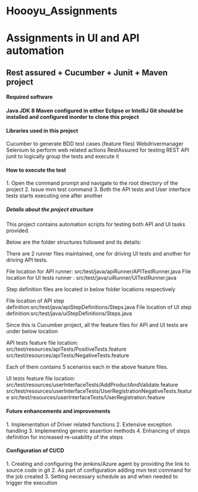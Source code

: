 # Hoooyu_Assignments
<h1>Assignments in UI and API automation</h1>
<h2> Rest assured + Cucumber + Junit + Maven project</h2>


<h4>Required software <h4>
  Java JDK 8
  Maven configured in either Eclipse or IntelliJ
  Git should be installed and configured inorder to clone this project
  
<h4> Libraries used in this project </h4>
  Cucumber to generate BDD test cases (feature files) 
  Webdrivermanager
  Selenium to perform web related actions
  RestAssured for testing REST API  
  junit to logically group the tests and execute it
  
  
<h4> How to execute the test </h4>
  1. Open the command prompt and navigate to the root directory of the project
  2. Issue mvn test command
  3. Both the API tests and User interface tests starts executing one after another
  




<h5> Details about the project structure </h5>

This project contains automation scripts for testing both API and UI tasks provided.


Below are the folder structures followed and its details:

There are 2 runner files maintained, one for driving UI tests and another for driving API tests.

File location for API runner: src/test/java/apiRunner/APITestRunner.java
File location for UI tests runner : src/test/java/uiRunner/UITestRunner.java

Step definition files are located in below folder locations respectively

File location of API step definition:src/test/java/apiStepDefinitions/Steps.java
File location of UI step definition:src/test/java/uiStepDefinitions/Steps.java

Since this is Cucumber project, all the feature files for API and UI tests are under below location

API tests feature file location: src/test/resources/apiTests/PositiveTests.feature
                                 src/test/resources/apiTests/NegativeTests.feature

Each of them contains 5 scenarios each in the above feature files.

UI tests feature file location:  src/test/resources/userInterfaceTests/AddProductAndValidate.feature
                                 src/test/resources/userInterfaceTests/UserRegistrationNegativeTests.feature
                                 src/test/resources/userInterfaceTests/UserRegistration.feature
  
  
<h4> Future enhancements and improvements </h4>
1. Implementation of Driver related functions
2. Extensive exception handling
3. Implementing generic assertion methods
4. Enhancing of steps definition for increased re-usability of the steps

  
<h4> Configuration of CI/CD </h4>
 1. Creating and configuring the jenkins/Azure agent by providing the link to source code in git
 2. As part of configuration adding mvn test command for the job created
 3. Setting necessary schedule as and when needed to trigger the execution 
  
